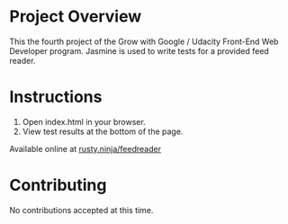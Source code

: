 # Project Overview

This the fourth project of the Grow with Google / Udacity Front-End Web Developer program. Jasmine is used to write tests for a provided feed reader.

# Instructions

1. Open index.html in your browser.
2. View test results at the bottom of the page.

Available online at [rusty.ninja/feedreader](http://rusty.ninja/feedreader/)

# Contributing

No contributions accepted at this time.
